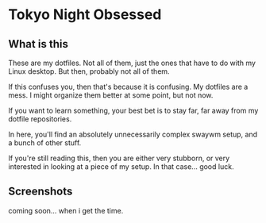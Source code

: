 # Tokyo Night Obsessed
## What is this
These are my dotfiles. Not all of them, just the ones that have to do with my Linux desktop. But then, probably not all of them.

If this confuses you, then that's because it is confusing. My dotfiles are a mess. I might organize them better at some point, but not now.

If you want to learn something, your best bet is to stay far, far away from my dotfile repositories.

In here, you'll find an absolutely unnecessarily complex swaywm setup, and a bunch of other stuff.

If you're still reading this, then you are either very stubborn, or very interested in looking at a piece of my setup. In that case... good luck.

## Screenshots
coming soon... when i get the time.
